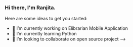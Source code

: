 ### Hi there, I'm Ranjita.



Here are some ideas to get you started:

- 🔭 I’m currently working on Elibrarian Mobile Application
- 🌱 I’m currently learning Python
- 👯 I’m looking to collaborate on open source project
-->
